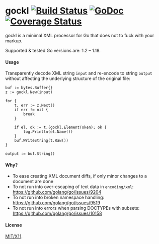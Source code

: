 # gockl [![Build Status](https://secure.travis-ci.org/roblillack/gockl.png?branch=master)](http://travis-ci.org/roblillack/gockl) [![GoDoc](http://godoc.org/github.com/roblillack/gockl?status.png)](http://godoc.org/github.com/roblillack/gockl) [![Coverage Status](https://coveralls.io/repos/github/roblillack/gockl/badge.svg)](https://coveralls.io/github/roblillack/gockl)

gockl is a minimal XML processor for Go that does not to fuck with your markup.

Supported & tested Go versions are: 1.2 – 1.18.

#### Usage

Transparently decode XML string `input` and re-encode to string `output` without affecting
the underlying structure of the original file:

    buf := bytes.Buffer{}
    z := gockl.New(input)

    for {
    	t, err := z.Next()
    	if err != nil {
    		break
    	}

    	if el, ok := t.(gockl.ElementToken); ok {
    		log.Println(el.Name())
    	}
    	buf.WriteString(t.Raw())
    }

    output := buf.String()

#### Why?

- To ease creating XML document diffs, if only minor changes to a document are done
- To not run into over-escaping of text data in `encoding/xml`: https://github.com/golang/go/issues/9204
- To not run into broken namespace handling: https://github.com/golang/go/issues/9519
- To not run into errors when parsing DOCTYPEs with subsets: https://github.com/golang/go/issues/10158

#### License

[MIT/X11](https://github.com/roblillack/gockl/blob/master/LICENSE.txt).
